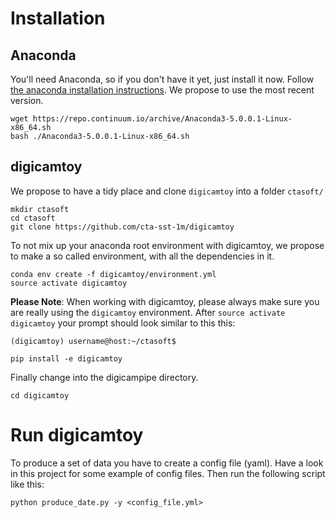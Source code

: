 
# Installation

## Anaconda

You'll need Anaconda, so if you don't have it yet, just install it now.
Follow [the anaconda installation instructions](https://conda.io/docs/user-guide/install/linux.html).
We propose to use the most recent version.

    wget https://repo.continuum.io/archive/Anaconda3-5.0.0.1-Linux-x86_64.sh
    bash ./Anaconda3-5.0.0.1-Linux-x86_64.sh

## digicamtoy

We propose to have a tidy place and clone `digicamtoy` into a folder `ctasoft/`

    mkdir ctasoft
    cd ctasoft
    git clone https://github.com/cta-sst-1m/digicamtoy

To not mix up your anaconda root environment with digicamtoy, we propose
to make a so called environment, with all the dependencies in it.

    conda env create -f digicamtoy/environment.yml
    source activate digicamtoy

**Please Note**: When working with digicamtoy, please always make sure you are really using the `digicamtoy` environment. After `source activate digicamtoy`
your prompt should look similar to this this:

    (digicamtoy) username@host:~/ctasoft$

    pip install -e digicamtoy

Finally change into the digicampipe directory.

    cd digicamtoy

# Run digicamtoy

To produce a set of data you have to create a config file (yaml). Have a look
in this project for some example of config files. Then run the following script
like this:

`
python produce_date.py -y <config_file.yml>
`
